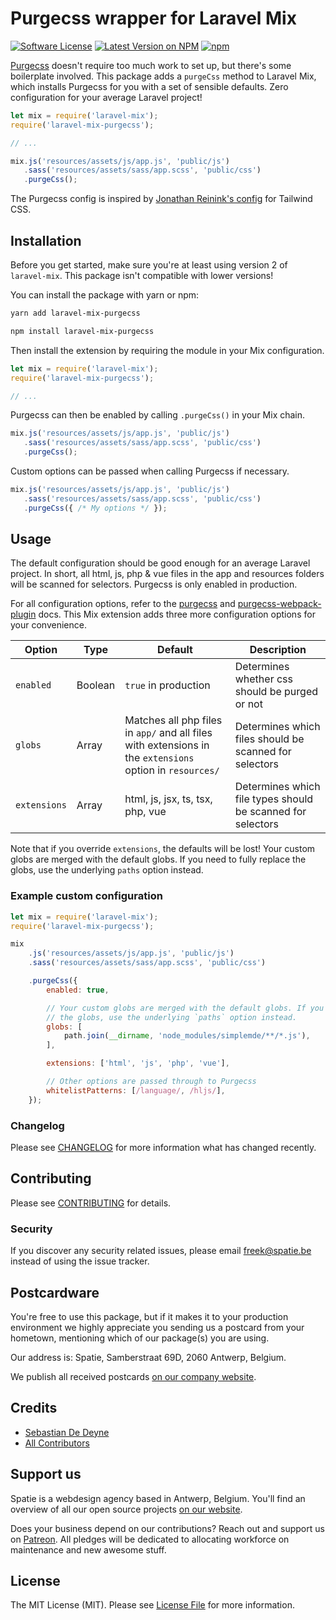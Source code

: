 # Purgecss wrapper for Laravel Mix

[![Software License](https://img.shields.io/badge/license-MIT-brightgreen.svg?style=flat-square)](LICENSE.md)
[![Latest Version on NPM](https://img.shields.io/npm/v/laravel-mix-purgecss.svg?style=flat-square)](https://npmjs.com/package/laravel-mix-purgecss)
[![npm](https://img.shields.io/npm/dt/laravel-mix-purgecss.svg?style=flat-square)](https://www.npmjs.com/package/laravel-mix-purgecss)

[Purgecss](https://www.purgecss.com/) doesn't require too much work to set up, but there's some boilerplate involved. This package adds a `purgeCss` method to Laravel Mix, which installs Purgecss for you with a set of sensible defaults. Zero configuration for your average Laravel project!

```js
let mix = require('laravel-mix');
require('laravel-mix-purgecss');

// ...

mix.js('resources/assets/js/app.js', 'public/js')
   .sass('resources/assets/sass/app.scss', 'public/css')
   .purgeCss();
```

The Purgecss config is inspired by [Jonathan Reinink's config](https://twitter.com/reinink/status/932599675764518913) for Tailwind CSS.

## Installation

Before you get started, make sure you're at least using version 2 of `laravel-mix`. This package isn't compatible with lower versions!

You can install the package with yarn or npm:

```bash
yarn add laravel-mix-purgecss
```

```bash
npm install laravel-mix-purgecss
```

Then install the extension by requiring the module in your Mix configuration.

```js
let mix = require('laravel-mix');
require('laravel-mix-purgecss');

// ...
```

Purgecss can then be enabled by calling `.purgeCss()` in your Mix chain.

```js
mix.js('resources/assets/js/app.js', 'public/js')
   .sass('resources/assets/sass/app.scss', 'public/css')
   .purgeCss();
```

Custom options can be passed when calling Purgecss if necessary.

```js
mix.js('resources/assets/js/app.js', 'public/js')
   .sass('resources/assets/sass/app.scss', 'public/css')
   .purgeCss({ /* My options */ });
```

## Usage

The default configuration should be good enough for an average Laravel project. In short, all html, js, php & vue files in the app and resources folders will be scanned for selectors. Purgecss is only enabled in production.

For all configuration options, refer to the [purgecss](https://github.com/FullHuman/purgecss) and [purgecss-webpack-plugin](https://github.com/FullHuman/purgecss-webpack-plugin) docs. This Mix extension adds three more configuration options for your convenience.

| Option       | Type | Default | Description |
|--------------|------|---------|-----|
| `enabled`    | Boolean | `true` in production | Determines whether css should be purged or not |
| `globs`      | Array | Matches all php files in `app/` and all files with extensions in the `extensions` option in `resources/` | Determines which files should be scanned for selectors |
| `extensions` | Array| html, js, jsx, ts, tsx, php, vue | Determines which file types should be scanned for selectors |

Note that if you override `extensions`, the defaults will be lost! Your custom globs are merged with the default globs. If you need to fully replace the globs, use the underlying `paths` option instead.

### Example custom configuration

```js
let mix = require('laravel-mix');
require('laravel-mix-purgecss');

mix
    .js('resources/assets/js/app.js', 'public/js')
    .sass('resources/assets/sass/app.scss', 'public/css')

    .purgeCss({
        enabled: true,

        // Your custom globs are merged with the default globs. If you need to fully replace
        // the globs, use the underlying `paths` option instead.
        globs: [
            path.join(__dirname, 'node_modules/simplemde/**/*.js'),
        ],

        extensions: ['html', 'js', 'php', 'vue'],

        // Other options are passed through to Purgecss
        whitelistPatterns: [/language/, /hljs/],
    });
```

### Changelog

Please see [CHANGELOG](CHANGELOG.md) for more information what has changed recently.

## Contributing

Please see [CONTRIBUTING](CONTRIBUTING.md) for details.

### Security

If you discover any security related issues, please email freek@spatie.be instead of using the issue tracker.

## Postcardware

You're free to use this package, but if it makes it to your production environment we highly appreciate you sending us a postcard from your hometown, mentioning which of our package(s) you are using.

Our address is: Spatie, Samberstraat 69D, 2060 Antwerp, Belgium.

We publish all received postcards [on our company website](https://spatie.be/en/opensource/postcards).

## Credits

- [Sebastian De Deyne](https://github.com/sebastiandedeyne)
- [All Contributors](../../contributors)

## Support us

Spatie is a webdesign agency based in Antwerp, Belgium. You'll find an overview of all our open source projects [on our website](https://spatie.be/opensource).

Does your business depend on our contributions? Reach out and support us on [Patreon](https://www.patreon.com/spatie).
All pledges will be dedicated to allocating workforce on maintenance and new awesome stuff.

## License

The MIT License (MIT). Please see [License File](LICENSE.md) for more information.
